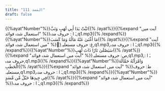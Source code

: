 ```yaml
---
title: "111 المسد"
draft: false
---
```

 {{%ayat"Number"%}}تَبَّتْ يَدَا أَبِي لَهَبٍ وَتَبَّ{{% /ayat%}}{{%expand "آیت میں استعمال شدہ فوائد" %}}ـَ ا :  حروف مدہ,q1.mp3{{% /expand%}}{{%ayat"Number"%}}مَا أَغْنَىٰ عَنْهُ مَالُهُ وَمَا كَسَبَ{{% /ayat%}}{{%expand "آیت میں استعمال شدہ فوائد" %}}ُغ: حروف مستعلیہ,q1.mp3,ـَ ا :  حروف مدہ,q1.mp3{{% /expand%}}{{%ayat"Number"%}}سَيَصْلَىٰ نَارًا ذَاتَ لَهَبٍ{{% /ayat%}}{{%expand "آیت میں استعمال شدہ فوائد" %}}ص: حروف مستعلیہ,q1.mp3,ـَ ا :  حروف مدہ,q1.mp3{{% /expand%}}{{%ayat"Number"%}}وَامْرَأَتُهُ حَمَّالَةَ الْحَطَبِ{{% /ayat%}}{{%expand "آیت میں استعمال شدہ فوائد" %}}ط: حروف مستعلیہ,q1.mp3,ـَ ا :  حروف مدہ,q1.mp3{{% /expand%}}{{%ayat"Number"%}}فِي جِيدِهَا حَبْلٌ مِّن مَّسَدٍ{{% /ayat%}}{{%expand "آیت میں استعمال شدہ فوائد" %}}ـَ ا :  حروف مدہ,q1.mp3{{% /expand%}}
